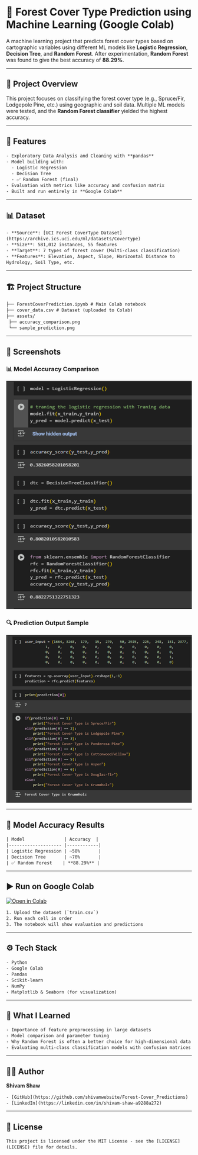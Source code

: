 # 🌲 Forest Cover Type Prediction using Machine Learning (Google Colab)

A machine learning project that predicts forest cover types based on cartographic variables using different ML models like **Logistic Regression**, **Decision Tree**, and **Random Forest**. After experimentation, **Random Forest** was found to give the best accuracy of **88.29%**.

---

## 🧠 Project Overview

This project focuses on classifying the forest cover type (e.g., Spruce/Fir, Lodgepole Pine, etc.) using geographic and soil data. Multiple ML models were tested, and the **Random Forest classifier** yielded the highest accuracy.

---

## 📌 Features

    - Exploratory Data Analysis and Cleaning with **pandas**
    - Model building with:
      - Logistic Regression
      - Decision Tree
      - ✅ Random Forest (final)
    - Evaluation with metrics like accuracy and confusion matrix
    - Built and run entirely in **Google Colab**

---

## 📊 Dataset

    - **Source**: [UCI Forest CoverType Dataset](https://archive.ics.uci.edu/ml/datasets/Covertype)
    - **Size**: 581,012 instances, 55 features
    - **Target**: 7 types of forest cover (Multi-class classification)
    - **Features**: Elevation, Aspect, Slope, Horizontal Distance to Hydrology, Soil Type, etc.

---

## 🏗️ Project Structure

    ├── ForestCoverPrediction.ipynb # Main Colab notebook
    ├── cover_data.csv # Dataset (uploaded to Colab)
    ├── assets/
     ├── accuracy_comparison.png
     └── sample_prediction.png

 
---

## 📸 Screenshots

### 📊 Model Accuracy Comparison
<img src="assets/s1.png" alt="Accuracy Comparison" width="600"/>



### 🔍 Prediction Output Sample
<img src="assets/s2.png" alt="Prediction Output" width="600"/>

---

## 🚀 Model Accuracy Results

    | Model               | Accuracy  |
    |-------------------- |------------|
    | Logistic Regression | ~58%       |
    | Decision Tree       | ~70%       |
    | ✅ Random Forest    | **88.29%** |

---

## ▶️ Run on Google Colab

[![Open in Colab](https://colab.research.google.com/assets/colab-badge.svg)](https://colab.research.google.com/github/yourusername/forest-cover-prediction/blob/main/ForestCoverPrediction.ipynb)

    1. Upload the dataset (`train.csv`)
    2. Run each cell in order
    3. The notebook will show evaluation and predictions

---

## ⚙️ Tech Stack

    - Python
    - Google Colab
    - Pandas
    - Scikit-learn
    - NumPy
    - Matplotlib & Seaborn (for visualization)

---

## 🧠 What I Learned

    - Importance of feature preprocessing in large datasets
    - Model comparison and parameter tuning
    - Why Random Forest is often a better choice for high-dimensional data
    - Evaluating multi-class classification models with confusion matrices

---

## 🙋‍♂️ Author

**Shivam Shaw**
    
    - [GitHub](https://github.com/shivamwebsite/Forest-Cover_Predictions)
    - [LinkedIn](https://linkedin.com/in/shivam-shaw-a9288a272)

---

## 📜 License

    This project is licensed under the MIT License - see the [LICENSE](LICENSE) file for details.
